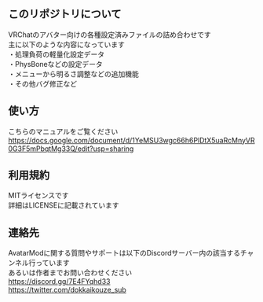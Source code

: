 ## このリポジトリについて

VRChatのアバター向けの各種設定済みファイルの詰め合わせです  
主に以下のような内容になっています  
・処理負荷の軽量化設定データ  
・PhysBoneなどの設定データ  
・メニューから明るさ調整などの追加機能  
・その他バグ修正など

## 使い方

こちらのマニュアルをご覧ください  
https://docs.google.com/document/d/1YeMSU3wgc66h6PlDtX5uaRcMnyVR0G3F5mPbqtMg33Q/edit?usp=sharing

## 利用規約

MITライセンスです  
詳細はLICENSEに記載されています

## 連絡先

AvatarModに関する質問やサポートは以下のDiscordサーバー内の該当するチャンネル行っています  
あるいは作者までお問い合わせください  
https://discord.gg/7E4FYqhd33  
https://twitter.com/dokkaikouze_sub  
